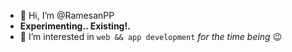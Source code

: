 - 👋 Hi, I’m @RamesanPP 
- **Experimenting.. Existing!.**
- 👀 I’m interested in `web && app development`   *for the time being* 😉
